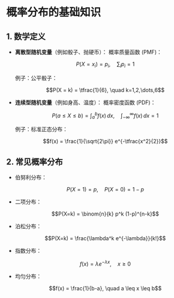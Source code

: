 # 概率分布的基础知识 

## 1. 数学定义

* **离散型随机变量**（例如骰子、抛硬币）：
  概率质量函数 (PMF)：


  $$P(X = x_i) = p_i, \quad \sum_i p_i = 1$$


  例子：公平骰子：

 
  $$P(X = k) = \tfrac{1}{6}, \quad k=1,2,\dots,6$$


* **连续型随机变量**（例如身高、温度）：
  概率密度函数 (PDF)：


  $$P(a \leq X \leq b) = \int_a^b f(x)\,dx, \quad \int_{-\infty}^{\infty} f(x)\,dx = 1$$


  例子：标准正态分布：


  $$f(x) = \frac{1}{\sqrt{2\pi}} e^{-\tfrac{x^2}{2}}$$




## 2. 常见概率分布

* 伯努利分布：


  $$P(X=1)=p, \quad P(X=0)=1-p$$


* 二项分布：


  $$P(X=k) = \binom{n}{k} p^k (1-p)^{n-k}$$


* 泊松分布：


  $$P(X=k) = \frac{\lambda^k e^{-\lambda}}{k!}$$


* 指数分布：


  $$f(x) = \lambda e^{-\lambda x}, \quad x \geq 0$$


* 均匀分布：


  $$f(x) = \frac{1}{b-a}, \quad a \leq x \leq b$$



